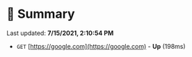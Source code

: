 # 📖 Summary
Last updated: **7/15/2021, 2:10:54 PM**

- `GET` [https://google.com](https://google.com) - **Up** (198ms)
